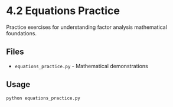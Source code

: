 # 4.2 Equations Practice

Practice exercises for understanding factor analysis mathematical foundations.

## Files
- `equations_practice.py` - Mathematical demonstrations

## Usage
```bash
python equations_practice.py
```